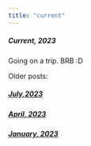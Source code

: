 ```yaml
---
title: "current"
---
```


##### Current, 2023

Going on a trip. BRB :D

Older posts:

##### [July,2023](/blog/july23.html)

##### [April, 2023](/blog/april23.html)

##### [January, 2023](/blog/january23.html)
